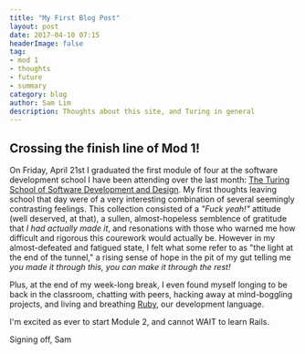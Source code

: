 ```yaml
---
title: "My First Blog Post"
layout: post
date: 2017-04-10 07:15
headerImage: false
tag:
- mod 1
- thoughts
- future
- summary
category: blog
author: Sam Lim
description: Thoughts about this site, and Turing in general
---
```


## Crossing the finish line of Mod 1!

On Friday, April 21st I graduated the first module of four at the software development school I have been attending over the last month: [The Turing School of Software Development and Design](https://www.turing.io/). My first thoughts leaving school that day were of a very interesting combination of several seemingly contrasting feelings. This collection consisted of a _"Fuck yeah!"_ attitude (well deserved, at that), a sullen, almost-hopeless semblence of gratitude that _I had actually made it_, and resonations with those who warned me how difficult and rigorous this courework would actually be. However in my almost-defeated and fatigued state, I felt what some refer to as "the light at the end of the tunnel," a rising sense of hope in the pit of my gut telling me _you made it through this, you can make it through the rest!_

Plus, at the end of my week-long break, I even found myself longing to be back in the classroom, chatting with peers, hacking away at mind-boggling projects, and living and breathing [Ruby](https://www.ruby-lang.org/), our development language.

I'm excited as ever to start Module 2, and cannot WAIT to learn Rails.

Signing off,
Sam